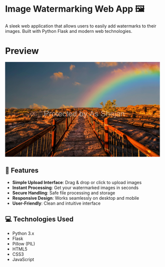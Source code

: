 # Image Watermarking Web App 🖼️

A sleek web application that allows users to easily add watermarks to their images. Built with Python Flask and modern web technologies.

# Preview 

![Preview](watermarked.jpg)

## 🌟 Features

- **Simple Upload Interface**: Drag & drop or click to upload images
- **Instant Processing**: Get your watermarked images in seconds
- **Secure Handling**: Safe file processing and storage
- **Responsive Design**: Works seamlessly on desktop and mobile
- **User-Friendly**: Clean and intuitive interface

## 💻 Technologies Used

- Python 3.x
- Flask
- Pillow (PIL)
- HTML5
- CSS3
- JavaScript
